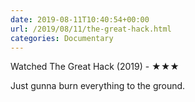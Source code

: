 ```yaml
---
date: 2019-08-11T10:40:54+00:00
url: /2019/08/11/the-great-hack.html
categories: Documentary
---
```

Watched The Great Hack (2019) - ★★★

Just gunna burn everything to the ground.


